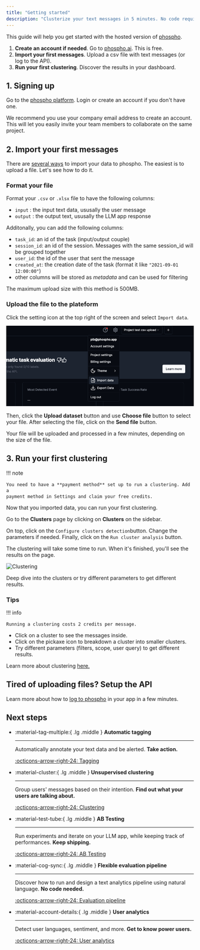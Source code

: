 ```yaml
---
title: "Getting started"
description: "Clusterize your text messages in 5 minutes. No code required."
---
```


This guide will help you get started with the hosted version of [phospho](https://platform.phospho.ai).

1. **Create an account if needed**. Go to [phospho.ai](https://platform.phospho.ai). This is free.
2. **Import your first messages**. Upload a csv file with text messages (or log to the API).
3. **Run your first clustering**. Discover the results in your dashboard.

## 1. Signing up

Go to the [phospho platform](https://platform.phospho.ai/). Login or create an account if you don't have one.

We recommend you use your company email address to create an account. This will let you easily invite your team members to collaborate on the same project.

## 2. Import your first messages

There are [several ways](./import-data/import-file.mdx) to import your data to phospho. The easiest is to upload a file. Let's see how to do it.

### Format your file

Format your `.csv` or `.xlsx` file to have the following columns:

- `input` : the input text data, ususally the user message
- `output` : the output text, ususally the LLM app response

Additonally, you can add the following columns:

- `task_id`: an id of the task (input/output couple)
- `session_id`: an id of the session. Messages with the same session_id will be grouped together
- `user_id`: the id of the user that sent the message
- `created_at`: the creation date of the task (format it like `"2021-09-01 12:00:00"`)
- other columns will be stored as _metadata_ and can be used for filtering

The maximum upload size with this method is 500MB.

### Upload the file to the plateform

Click the setting icon at the top right of the screen and select `Import data`.

![Import data](./images/import/import_data.png)


Then, click the **Upload dataset** button and use **Choose file** button to select your file. After selecting the file, click on the **Send file** button.

Your file will be uploaded and processed in a few minutes, depending on the size of the file.

## 3. Run your first clustering

!!! note

    You need to have a **payment method** set up to run a clustering. Add a
    payment method in Settings and claim your free credits.


Now that you imported data, you can run your first clustering.

Go to the **Clusters** page by clicking on **Clusters** on the sidebar.

On top, click on the `Configure clusters detection`button. Change the parameters if needed. Finally, click on the `Run cluster analysis` button.

The clustering will take some time to run. When it's finished, you'll see the results on the page.

![Clustering](./images/clustering-demo.gif)

Deep dive into the clusters or try different parameters to get different results.

### Tips

!!! info

    Running a clustering costs 2 credits per message.

- Click on a cluster to see the messages inside.
- Click on the pickaxe icon to breakdown a cluster into smaller clusters.
- Try different parameters (filters, scope, user query) to get different results.

Learn more about clustering [here.](/docs/analytics/clustering)

## Tired of uploading files? Setup the API

Learn more about how to [log to phospho](/docs/import-data/api-integration) in your app in a few minutes.

## Next steps

<div class="grid cards" markdown>

-   :material-tag-multiple:{ .lg .middle } __Automatic tagging__

    ---

    Automatically annotate your text data and be alerted. **Take action.**

    [:octicons-arrow-right-24: Tagging](/docs/analytics/tagging)

-   :material-cluster:{ .lg .middle } __Unsupervised clustering__

    ---

    Group users' messages based on their intention. **Find out what your users are talking about.**

    [:octicons-arrow-right-24: Clustering](/docs/analytics/clustering)

-   :material-test-tube:{ .lg .middle } __AB Testing__

    ---

    Run experiments and iterate on your LLM app, while keeping track of performances. **Keep shipping.**

    [:octicons-arrow-right-24: AB Testing](/docs/analytics/ab-testing)

-   :material-cog-sync:{ .lg .middle } __Flexible evaluation pipeline__

    ---

    Discover how to run and design a text analytics pipeline using natural language. **No code needed.**

    [:octicons-arrow-right-24: Evaluation pipeline](/docs/analytics/events)

-   :material-account-details:{ .lg .middle } __User analytics__

    ---

    Detect user languages, sentiment, and more. **Get to know power users.**

    [:octicons-arrow-right-24: User analytics](/docs/analytics/language)

</div>

